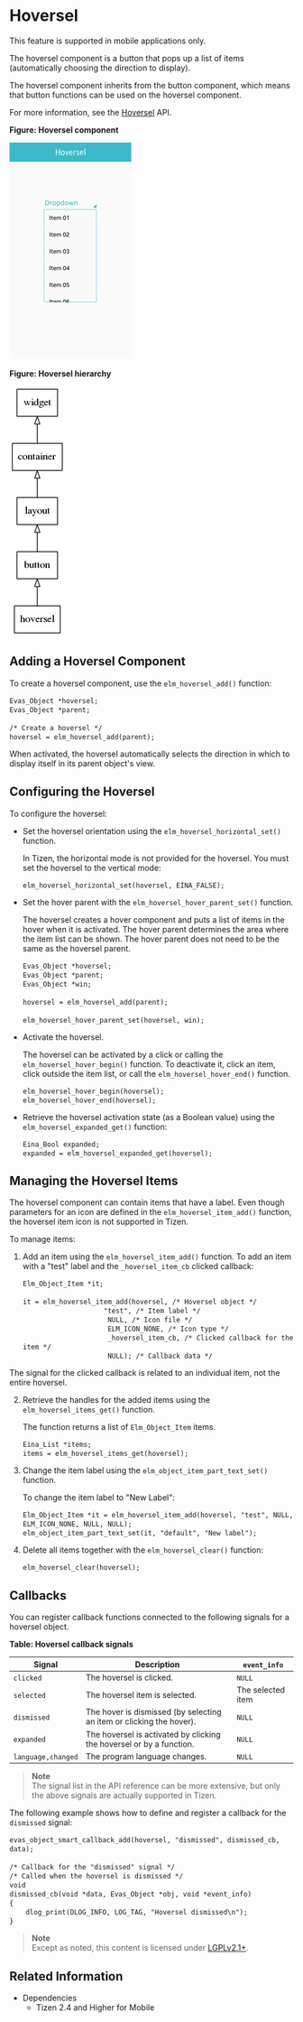 # Hoversel

This feature is supported in mobile applications only.

The hoversel component is a button that pops up a list of items (automatically choosing the direction to display).

The hoversel component inherits from the button component, which means that button functions can be used on the hoversel component.

For more information, see the [Hoversel](../../../../../org.tizen.native.mobile.apireference/group__Elm__Hoversel.html) API.

**Figure: Hoversel component**

![Hoversel component](./media/hoversel.png)

**Figure: Hoversel hierarchy**

![Hoversel hierarchy](./media/hoversel_tree.png)

## Adding a Hoversel Component

To create a hoversel component, use the `elm_hoversel_add()` function:

```
Evas_Object *hoversel;
Evas_Object *parent;

/* Create a hoversel */
hoversel = elm_hoversel_add(parent);
```

When activated, the hoversel automatically selects the direction in which to display itself in its parent object's view.

## Configuring the Hoversel

To configure the hoversel:

- Set the hoversel orientation using the `elm_hoversel_horizontal_set()` function.

  In Tizen, the horizontal mode is not provided for the hoversel. You must set the hoversel to the vertical mode:

  ```
  elm_hoversel_horizontal_set(hoversel, EINA_FALSE);
  ```

- Set the hover parent with the `elm_hoversel_hover_parent_set()` function.

  The hoversel creates a hover component and puts a list of items in the hover when it is activated. The hover parent determines the area where the item list can be shown. The hover parent does not need to be the same as the hoversel parent.

  ```
  Evas_Object *hoversel;
  Evas_Object *parent;
  Evas_Object *win;

  hoversel = elm_hoversel_add(parent);

  elm_hoversel_hover_parent_set(hoversel, win);
  ```

- Activate the hoversel.

  The hoversel can be activated by a click or calling the `elm_hoversel_hover_begin()` function. To deactivate it, click an item, click outside the item list, or call the `elm_hoversel_hover_end()` function.

  ```
  elm_hoversel_hover_begin(hoversel);
  elm_hoversel_hover_end(hoversel);
  ```

- Retrieve the hoversel activation state (as a Boolean value) using the `elm_hoversel_expanded_get()` function:

  ```
  Eina_Bool expanded;
  expanded = elm_hoversel_expanded_get(hoversel);
  ```

## Managing the Hoversel Items

The hoversel component can contain items that have a label. Even though parameters for an icon are defined in the `elm_hoversel_item_add()` function, the hoversel item icon is not supported in Tizen.

To manage items:

1. Add an item using the `elm_hoversel_item_add()` function. To add an item with a "test" label and the `_hoversel_item_cb` clicked callback:

   ```
   Elm_Object_Item *it;

   it = elm_hoversel_item_add(hoversel, /* Hoversel object */
                       "test", /* Item label */
                        NULL, /* Icon file */
                        ELM_ICON_NONE, /* Icon type */
                        _hoversel_item_cb, /* Clicked callback for the item */
                        NULL); /* Callback data */
   ```

  The signal for the clicked callback is related to an individual item, not the entire hoversel.

2. Retrieve the handles for the added items using the `elm_hoversel_items_get()` function.

   The function returns a list of `Elm_Object_Item` items.

   ```
   Eina_List *items;
   items = elm_hoversel_items_get(hoversel);
   ```

3. Change the item label using the `elm_object_item_part_text_set()` function.

   To change the item label to "New Label":

   ```
   Elm_Object_Item *it = elm_hoversel_item_add(hoversel, "test", NULL, ELM_ICON_NONE, NULL, NULL);
   elm_object_item_part_text_set(it, "default", "New label");
   ```

4. Delete all items together with the `elm_hoversel_clear()` function:

   ```
   elm_hoversel_clear(hoversel);
   ```

## Callbacks

You can register callback functions connected to the following signals for a hoversel object.

**Table: Hoversel callback signals**

| Signal             | Description                              | `event_info`      |
|------------------|----------------------------------------|-----------------|
| `clicked`          | The hoversel is clicked.                 | `NULL`            |
| `selected`         | The hoversel item is selected.           | The selected item |
| `dismissed`        | The hover is dismissed (by selecting an item or clicking the hover). | `NULL`            |
| `expanded`         | The hoversel is activated by clicking the hoversel or by a function. | `NULL`            |
| `language,changed` | The program language changes.            | `NULL`            |

> **Note**  
> The signal list in the API reference can be more extensive, but only the above signals are actually supported in Tizen.

The following example shows how to define and register a callback for the `dismissed` signal:

```
evas_object_smart_callback_add(hoversel, "dismissed", dismissed_cb, data);

/* Callback for the "dismissed" signal */
/* Called when the hoversel is dismissed */
void
dismissed_cb(void *data, Evas_Object *obj, void *event_info)
{
    dlog_print(DLOG_INFO, LOG_TAG, "Hoversel dismissed\n");
}
```

> **Note**  
> Except as noted, this content is licensed under [LGPLv2.1+](http://opensource.org/licenses/LGPL-2.1).

## Related Information
- Dependencies
  - Tizen 2.4 and Higher for Mobile

